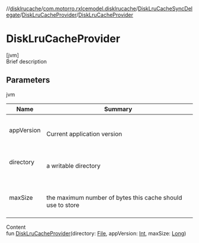 //[disklrucache](../../../index.md)/[com.motorro.rxlcemodel.disklrucache](../../index.md)/[DiskLruCacheSyncDelegate](../index.md)/[DiskLruCacheProvider](index.md)/[DiskLruCacheProvider](-disk-lru-cache-provider.md)



# DiskLruCacheProvider  
[jvm]  
Brief description  


## Parameters  
  
jvm  
  
|  Name|  Summary| 
|---|---|
| appVersion| <br><br>Current application version<br><br>
| directory| <br><br>a writable directory<br><br>
| maxSize| <br><br>the maximum number of bytes this cache should use to store<br><br>
  
  
Content  
fun [DiskLruCacheProvider](-disk-lru-cache-provider.md)(directory: [File](https://docs.oracle.com/javase/8/docs/api/java/io/File.html), appVersion: [Int](https://kotlinlang.org/api/latest/jvm/stdlib/kotlin/-int/index.html), maxSize: [Long](https://kotlinlang.org/api/latest/jvm/stdlib/kotlin/-long/index.html))  



